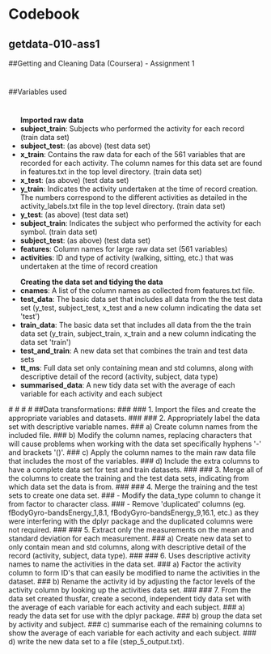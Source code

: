 # Codebook
## getdata-010-ass1
##Getting and Cleaning Data (Coursera) - Assignment 1
#
##Variables used
#
<ul><b>Imported raw data</b>
<li><b>subject_train</b>: Subjects who performed the activity for each record (train data set) </li>
<li><b>subject_test</b>: (as above) (test data set) </li>

<li><b>x_train</b>: Contains the raw data for each of the 561 variables that are recorded for each activity. The column names for this data set are found in features.txt in the top level directory. (train data set) </li>
<li><b>x_test</b>: (as above) (test data set) </li>

<li><b>y_train</b>: Indicates the activity undertaken at the time of record creation. The numbers correspond to the different activities as detailed in the activity_labels.txt file in the top level directory. (train data set) </li>
<li><b>y_test</b>: (as above) (test data set) </li>

<li><b>subject_train</b>: Indicates the subject who performed the activity for each symbol. (train data set) </li>
<li><b>subject_test</b>: (as above) (test data set) </li>

<li><b>features</b>: Column names for large raw data set (561 variables)</li>

<li><b>activities</b>: ID and type of activity (walking, sitting, etc.) that was undertaken at the time of record creation </li>
</ul>



<ul><b>Creating the data set and tidying the data</b>
<li><b>cnames</b>: A list of the column names as collected from features.txt file.</li>

<li><b>test_data</b>: The basic data set that includes all data from the the test data set (y_test, subject_test, x_test and a new column indicating the data set 'test')</li>

<li><b>train_data</b>: The basic data set that includes all data from the the train data set (y_train, subject_train, x_train and a new column indicating the data set 'train')</li>

<li><b>test_and_train</b>: A new data set that combines the train and test data sets</li>

<li><b>tt_ms</b>: Full data set only containing mean and std columns, along with descriptive detail of the record (activity, subject, data type)</li>

<li><b>summarised_data</b>: A new tidy data set with the average of each variable for each activity and each subject </li>

</ul>
#
#
#
#
##Data transformations: 
###
###   	1. Import the files and create the appropriate variables and datasets.
### 	
### 	2. Appropriately label the data set with descriptive variable names. 
### 	   	a) Create column names from the included file.
### 	   	b) Modify the column names, replacing characters that will cause problems when working with the data set specifically hyphens '-' and brackets '()'.
### 	   	c) Apply the column names to the main raw data file that includes the most of the variables.
### 	   	d) Include the extra columns to have a complete data set for test and train datasets.
###
### 	3. Merge all of the columns to create the training and the test data sets, indicating from which data set the data is from.
###
### 	4. Merge the training and the test sets to create one data set.
### 		- Modify the data_type column to change it from factor to character class.
### 		- Remove 'duplicated' columns (eg. fBodyGyro-bandsEnergy_1,8.1, fBodyGyro-bandsEnergy_9,16.1, etc.) as they were interfering with the dplyr package and the duplicated columns were not required.
###
### 	5. Extract only the measurements on the mean and standard deviation for each measurement. 
### 		a) Create new data set to only contain mean and std columns, along with descriptive detail of the record (activity, subject, data type).
###
### 	6. Uses descriptive activity names to name the activities in the data set.
### 		a) Factor the activity column to form ID's that can easily be modified to name the activities in the dataset.
### 		b) Rename the activity id by adjusting the factor levels of the activity column by looking up the activities data set.
###
###   	7. From the data set created thusfar, create a second, independent tidy data set with the average of each variable for each activity and each subject.
### 		a) ready the data set for use with the dplyr package.
### 		b) group the data set by activity and subject.
### 		c) summarise each of the remaining columns to show the average of each variable for each activity and each subject. 
### 		d) write the new data set to a file (step_5_output.txt). 